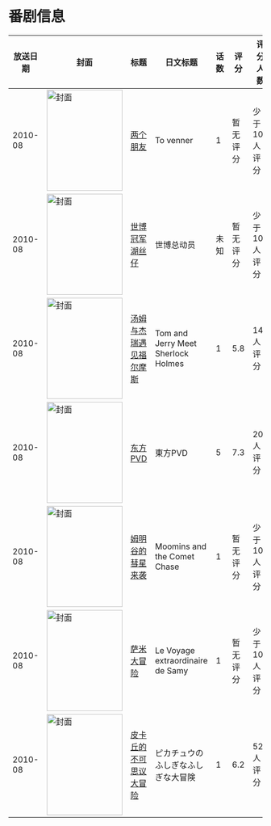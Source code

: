 # 番剧信息

|放送日期|封面|标题|日文标题|话数|评分|评分人数|
|---|---|---|---|---|---|---|
|2010-08|<img src="//lain.bgm.tv/pic/cover/c/08/d6/157718_01aTR.jpg" alt="封面" style="width:150px;height:200px;object-fit:cover;">|[两个朋友](https://bangumi.tv/subject/157718)|To venner|1|暂无评分|少于10人评分|
|2010-08|<img src="//lain.bgm.tv/pic/cover/c/e0/16/421302_0JM7O.jpg" alt="封面" style="width:150px;height:200px;object-fit:cover;">|[世博冠军湖丝仔](https://bangumi.tv/subject/421302)|世博总动员|未知|暂无评分|少于10人评分|
|2010-08|<img src="//lain.bgm.tv/pic/cover/c/81/eb/139955_XHh1d.jpg" alt="封面" style="width:150px;height:200px;object-fit:cover;">|[汤姆与杰瑞遇见福尔摩斯](https://bangumi.tv/subject/139955)|Tom and Jerry Meet Sherlock Holmes|1|5.8|14人评分|
|2010-08|<img src="//lain.bgm.tv/pic/cover/c/8f/4d/8061_nn7bz.jpg" alt="封面" style="width:150px;height:200px;object-fit:cover;">|[东方PVD](https://bangumi.tv/subject/8061)|東方PVD|5|7.3|203人评分|
|2010-08|<img src="//lain.bgm.tv/pic/cover/c/e9/80/172220_1aDL5.jpg" alt="封面" style="width:150px;height:200px;object-fit:cover;">|[姆明谷的彗星来袭](https://bangumi.tv/subject/172220)|Moomins and the Comet Chase|1|暂无评分|少于10人评分|
|2010-08|<img src="//lain.bgm.tv/pic/cover/c/95/94/130750_kLNZS.jpg" alt="封面" style="width:150px;height:200px;object-fit:cover;">|[萨米大冒险](https://bangumi.tv/subject/130750)|Le Voyage extraordinaire de Samy|1|暂无评分|少于10人评分|
|2010-08|<img src="//lain.bgm.tv/pic/cover/c/85/53/27879_h3lXu.jpg" alt="封面" style="width:150px;height:200px;object-fit:cover;">|[皮卡丘的不可思议大冒险](https://bangumi.tv/subject/27879)|ピカチュウのふしぎなふしぎな大冒険|1|6.2|52人评分|
